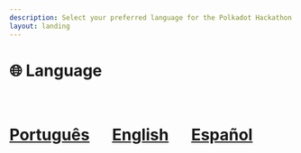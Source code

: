 ```yaml
---
description: Select your preferred language for the Polkadot Hackathon Development Guide
layout: landing
---
```


# 🌐 Language

<div style="display: flex; gap: 20px; margin: 40px 0;">

# [Português](./pt/README.md)

---

# [English](./en/README.md)

---

# [Español](./es/README.md)

</div>
